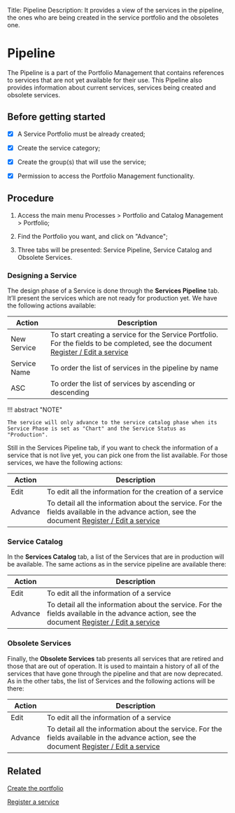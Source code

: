 Title: Pipeline
Description: It provides a view of the services in the pipeline, the ones who are being created in the service portfolio and the obsoletes one.

# Pipeline

The Pipeline is a part of the Portfolio Management that contains references to services that are not yet available for their use. This Pipeline also provides information about current services, services being created and obsolete services.

## Before getting started

-   [X]  A Service Portfolio must be already created;

-   [X]  Create the service category;

-   [X]  Create the group(s) that will use the service;

-   [X]  Permission to access the Portfolio Management functionality.

## Procedure

1.	Access the main menu Processes > Portfolio and Catalog Management > Portfolio;

2.	Find the Portfolio you want, and click on "Advance";

3.	Three tabs will be presented: Service Pipeline, Service Catalog and Obsolete Services.


### Designing a Service

The design phase of a Service is done through the **Services Pipeline** tab. It’ll present the services which are not ready for production yet. We have the following actions available:

|Action|Description|
|------|-----------|
|New Service|To start creating a service for the Service Portfolio. For the fields to be completed, see the document [Register / Edit a service](/en-us/4biz-helium/processes/portfolio-and-catalog/use/register-a-service.html)|
|Service Name|To order the list of services in the pipeline by name|
|ASC|To order the list of services by ascending or descending|

!!! abstract "NOTE"

    The service will only advance to the service catalog phase when its Service Phase is set as "Chart" and the Service Status as "Production".
    
Still in the Services Pipeline tab, if you want to check the information of a service that is not live yet, you can pick one from the list available. For those services, we have the following actions:

|Action|Description|
|------|-----------|
|Edit|To edit all the information for the creation of a service|
|Advance|To detail all the information about the service. For the fields available in the advance action, see the document [Register / Edit a service](/en-us/4biz-helium/processes/portfolio-and-catalog/use/register-a-service.html)|

### Service Catalog

In the **Services Catalog** tab, a list of the Services that are in production will be available. The same actions as in the service pipeline are available there:

|Action|Description|
|------|-----------|
|Edit|To edit all the information of a service|
|Advance|To detail all the information about the service. For the fields available in the advance action, see the document [Register / Edit a service](/en-us/4biz-helium/processes/portfolio-and-catalog/use/register-a-service.html)|

### Obsolete Services

Finally, the **Obsolete Services** tab presents all services that are retired and those that are out of operation. It is used to maintain a history of all of the services that have gone through the pipeline and that are now deprecated. As in the other tabs, the list of Services and the following actions will be there:

|Action|Description|
|------|-----------|
|Edit|To edit all the information of a service|
|Advance|To detail all the information about the service. For the fields available in the advance action, see the document [Register / Edit a service](/en-us/4biz-helium/processes/portfolio-and-catalog/use/register-a-service.html)|

## Related

[Create the portfolio](/en-us/4biz-helium/processes/portfolio-and-catalog/use/create-the-portfolio.html)

[Register a service](/en-us/4biz-helium/processes/portfolio-and-catalog/use/register-a-service.html)


